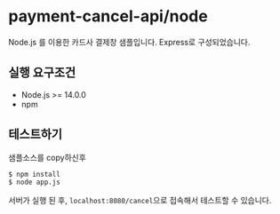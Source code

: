 # payment-cancel-api/node

Node.js 를 이용한 카드사 결제창 샘플입니다. Express로 구성되었습니다.

## 실행 요구조건

- Node.js >= 14.0.0
- npm

## 테스트하기

샘플소스를 copy하신후

```sh
$ npm install
$ node app.js
```

서버가 실행 된 후, `localhost:8080/cancel`으로 접속해서 테스트할 수 있습니다.
